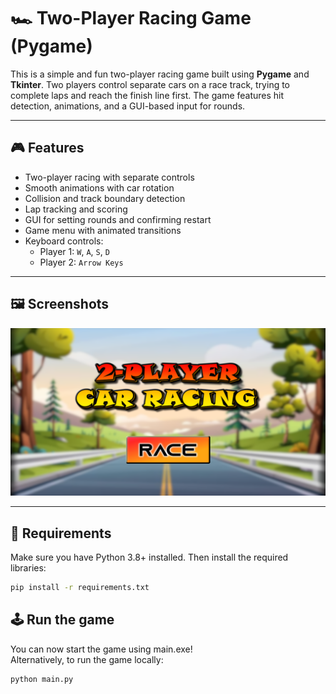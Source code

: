 # 🏎️ Two-Player Racing Game (Pygame)

This is a simple and fun two-player racing game built using **Pygame** and **Tkinter**. Two players control separate cars on a race track, trying to complete laps and reach the finish line first. The game features hit detection, animations, and a GUI-based input for rounds.

---

## 🎮 Features

- Two-player racing with separate controls
- Smooth animations with car rotation
- Collision and track boundary detection
- Lap tracking and scoring
- GUI for setting rounds and confirming restart
- Game menu with animated transitions
- Keyboard controls:
  - Player 1: `W`, `A`, `S`, `D`
  - Player 2: `Arrow Keys`

---

## 🖼️ Screenshots

![Game Preview](data/Start.png)

---

## 🔧 Requirements

Make sure you have Python 3.8+ installed. Then install the required libraries:

```bash
pip install -r requirements.txt
```

## 🕹️ Run the game

You can now start the game using main.exe!  
Alternatively, to run the game locally:

```bash
python main.py
```